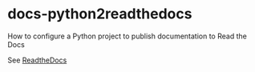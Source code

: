 # docs-python2readthedocs
How to configure a Python project to publish documentation to Read the Docs

See [ReadtheDocs](https://docs-python2readthedocs.readthedocs.io)
